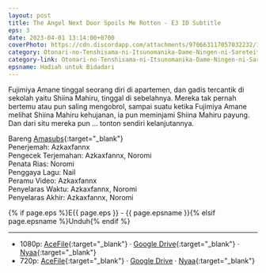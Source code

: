 ```yaml
---
layout: post
title: The Angel Next Door Spoils Me Rotten - E3 ID Subtitle
eps: 3
date: 2023-04-01 13:14:00+0700
coverPhoto: https://cdn.discordapp.com/attachments/970663117057032232/1091604934564257902/mpv-shot0229.jpg
category: Otonari-no-Tenshisama-ni-Itsunomanika-Dame-Ningen-ni-Sareteita-Ken
category-link: Otonari-no-Tenshisama-ni-Itsunomanika-Dame-Ningen-ni-Sareteita-Ken
epsname: Hadiah untuk Bidadari
---
```


Fujimiya Amane tinggal seorang diri di apartemen, dan gadis tercantik di sekolah yaitu Shiina Mahiru, tinggal di sebelahnya. Mereka tak pernah bertemu atau pun saling mengobrol, sampai suatu ketika Fujimiya Amane melihat Shiina Mahiru kehujanan, ia pun meminjami Shiina Mahiru payung. Dan dari situ mereka pun ... tonton sendiri kelanjutannya.

Bareng [Amasubs](https://amasubs.xyz/){:target="_blank"}<br>
Penerjemah: Azkaxfannx<br>
Pengecek Terjemahan: Azkaxfannx, Noromi<br>
Penata Rias: Noromi<br>
Penggaya Lagu: Nail<br>
Peramu Video: Azkaxfannx<br>
Penyelaras Waktu: Azkaxfannx, Noromi<br>
Penyelaras Akhir: Azkaxfannx, Noromi<br>

{% if page.eps %}E{{ page.eps }} - {{ page.epsname }}{% elsif page.epsname %}Unduh{% endif %}

---
- 1080p: [AceFile](https://acefile.co/f/97959155/amai-tetangga-bidadari-03-1080paeaa95bb-mkv){:target="_blank"} &middot; [Google Drive](https://drive.google.com/file/d/1QxQuNdyOHsWhvrr1BmGHKxT5-MrX_eD4/view?usp=sharing){:target="_blank"} &middot; [Nyaa](https://nyaa.si/view/1655281){:target="_blank"}<br>
- 720p: [AceFile](https://acefile.co/f/97959154/amai-tetangga-bidadari-03-720p8e1b9ec4-mkv){:target="_blank"} &middot; [Google Drive](https://drive.google.com/file/d/1ANm44LeuaczLL4WJjuU58dFqLI3hTUXp/view?usp=sharing) &middot; [Nyaa](https://nyaa.si/view/1655278){:target="_blank"}
